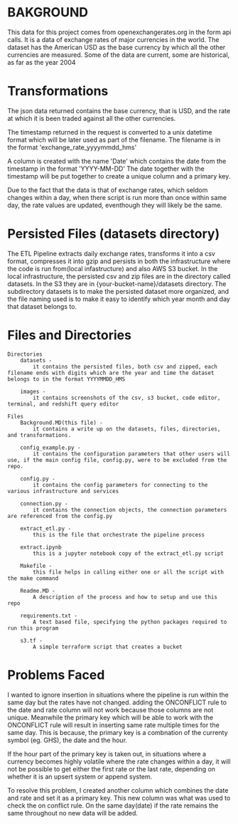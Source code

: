 # BAKGROUND
This  data for this project comes from openexchangerates.org in the form api calls.
It is a data of exchange rates of major currencies in the world. The dataset has the American USD as the base currency by which all the other currencies are measured.
Some of the data are current, some are historical, as far as the year 2004


# Transformations
The json data returned contains the base currency, that is USD, and the rate at which it is been traded against all the other currencies.

The timestamp returned in the request is converted to a unix datetime format which will be later used as part of the filename. The filename is in the format 'exchange_rate_yyyymmdd_hms'

A column is created with the name 'Date' which contains the date from the timestamp in the format 'YYYY-MM-DD'
The date together with the timestamp will be put together to create a unique column and a primary key.

Due to the fact that the data is that of exchange rates, which seldom changes within a day, when there script is run more than once within same day,  the rate values are updated, eventhough they will likely be the same.


# Persisted Files (datasets directory)
The ETL Pipeline extracts daily exchange rates, transforms it into a csv format, compresses it into gzip and persists in both the infrastructure where the code is run from(local infastructure) and also AWS S3 bucket.
In the local infrastructure, the persisted csv and zip files are in the directory called datasets.
In the S3 they are in {your-bucket-name}/datasets directory. The subdirectory datasets is to make the persisted dataset more organized, and the file naming used is to make it easy to identify which year month and day that dataset belongs to.


# Files and Directories
    Directories
        datasets - 
            it contains the persisted files, both csv and zipped, each filename ends with digits which are the year and time the dataset belongs to in the format YYYYMMDD_HMS

        images -
            it contains screenshots of the csv, s3 bucket, code editor, terminal, and redshift query editor
    
    Files
        Background.MD(this file) - 
            it contains a write up on the datasets, files, directories, and transformations.

        config_example.py -
            it contains the configuration parameters that other users will use, if the main config file, config.py, were to be excluded from the repo.
        
        config.py -
            it contains the config parameters for connecting to the various infrastructure and services

        connection.py -
            it contains the connection objects, the connection parameters are referenced from the config.py

        extract_etl.py -
            this is the file that orchestrate the pipeline process
        
        extract.ipynb
            this is a jupyter notebook copy of the extract_etl.py script

        Makefile -
            this file helps in calling either one or all the script with the make command

        Readme.MD -
            A description of the process and how to setup and use this repo

        requirements.txt -
            A text based file, specifying the python packages required to run this program

        s3.tf - 
            A simple terraform script that creates a bucket




# Problems Faced

I wanted to ignore insertion in situations where the pipeline is run within the same day but the rates have not changed. adding the ONCONFLICT rule to the date and rate column will not work because those columns are not unique. 
Meanwhile the primary key which will be able to work with the ONCONFLICT rule will result in inserting same rate multiple times for the same day. This is because, the primary key is a combnation of the currenty symbol (eg. GHS), the date and the hour.

If the hour part of the primary key is taken out, in situations where a currency becomes highly volatile where the rate changes within a day, it will not be possible to get either the first rate or the last rate, depending on whether it is an upsert system or append system.

To resolve this problem, I created another column which combines the date and rate and set it as a primary key. This new column was what was used to check the on conflict rule. On the same day(date) if the rate remains the same throughout no new data will be added.









